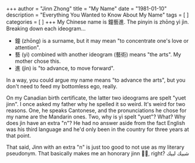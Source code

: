 +++
author = "Jinn Zhong"
title = "My Name"
date = "1981-01-10"
description = "Everything You Wanted to Know About My Name"
tags = [
]
categories = [
]
+++
My Chinese name is 鐘藝進. The pinyin is zhōng yì jìn. Breaking down each ideogram...

* 鐘 (zhōng) is a surname, but it may mean "to concentrate one's love or attention".
* 藝 (yì) combined with another ideogram (藝術) means "the arts". My mother chose this.
* 進 (jìn) is "to advance, to move forward".

In a way, you could argue my name means "to advance the arts", but you don't need to feed my bottomless ego, really.

On my Canadian birth certificate, the latter two ideograms are spelt "yuet jinn". I once asked my father why he spelled it so weird. It's weird for two reasons. One, he speaks Cantonese, and the pronunciations he chose for my name are the Mandarin ones. Two, why is yì spelt "yuet"? What? Why does jìn have an extra "n"? He had no answer aside from the fact English was his third language and he'd only been in the country for three years at that point.

That said, Jinn with an extra "n" is just too good to not use as my literary pseudonym. That basically makes me an honorary jinn :genie_man:, right? شبيك لبيك
